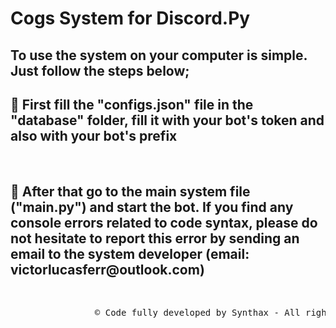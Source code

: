 <h1> Cogs System for Discord.Py </h1>

<h2> To use the system on your computer is simple. Just follow the steps below; </h2>

<h2> 🔑 First fill the "configs.json" file in the "database" folder, fill it with your bot's token and also with your bot's prefix </h2> <br>

<h2> 🔧 After that go to the main system file ("main.py") and start the bot. If you find any console errors related to code syntax, please do not hesitate to report this error by sending an email to the system developer (email: victorlucasferr@outlook.com) </h2> <br>

<pre>
                &copy; Code fully developed by Synthax - All rights reserved
</pre>